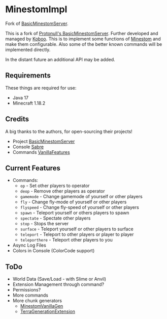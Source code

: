 # MinestomImpl

Fork of [BasicMinestomServer](https://github.com/Protonull/BasicMinestomServer).

This is a fork of [Protonull's BasicMinestomServer](https://github.com/Protonull/BasicMinestomServer).
Further developed and managed by [Koboo](https://github.com/Koboo). This is to
implement some functions of [Minestom](https://minestom.com) and make
them configurable. Also some of the better known commands will be implemented
directly.

In the distant future an additional API may be added.

## Requirements

These things are required for use:

* Java 17
* Minecraft 1.18.2

## Credits

A big thanks to the authors, for open-sourcing their projects!

* Project [BasicMinestomServer](https://github.com/Protonull/BasicMinestomServer)
* Console [Sabre](https://github.com/Project-Cepi/Sabre)
* Commands [VanillaFeatures](https://github.com/JustDoom/VanillaFeatures)

## Current Features

* Commands:
    * ``op`` - Set other players to operator
    * ``deop`` - Remove other players as operator
    * ``gamemode`` - Change gamemode of yourself or other players
    * ``fly`` - Change fly-mode of yourself or other players
    * ``flyspeed`` - Change fly-speed of yourself or other players
    * ``spawn`` - Teleport yourself or others players to spawn
    * ``spectate`` - Spectate other players
    * ``stop`` - Stops the server
    * ``surface`` - Teleport yourself or other players to surface
    * ``teleport`` - Teleport to other players or player to player
    * ``teleporthere`` - Teleport other players to you
* Async Log Files
* Colors in Console (ColorCode support)

## ToDo

* World Data (Save/Load - with Slime or Anvil)
* Extension Management through command?
* Permissions?
* More commands
* More chunk generators
    * [MinestomVanillaGen](https://github.com/Flamgop/MinestomVanillaGen)
    * [TerraGenerationExtension](https://github.com/KrystilizeNevaDies/TerraGenerationExtension)
